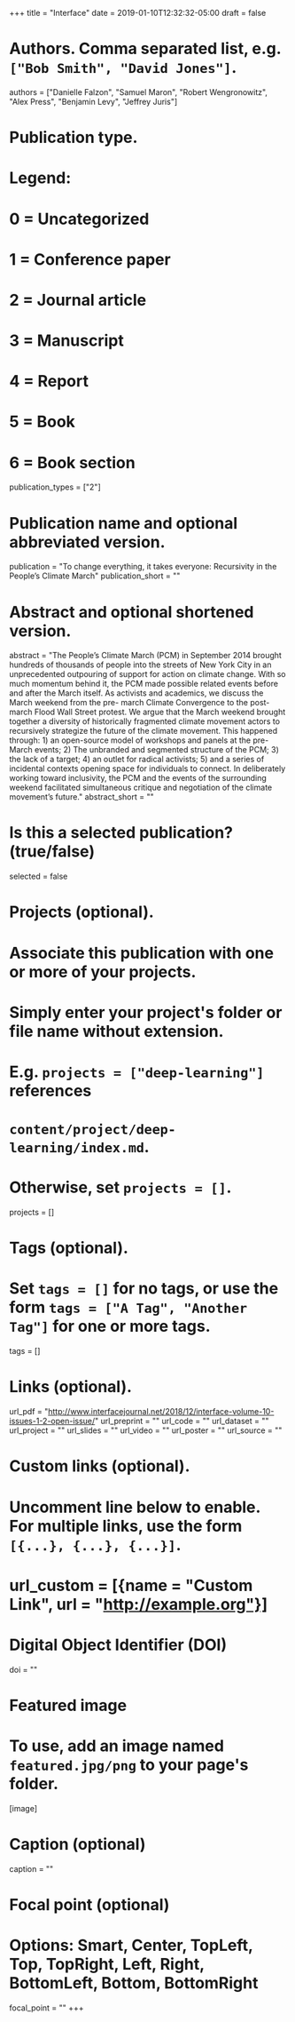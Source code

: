 +++
title = "Interface"
date = 2019-01-10T12:32:32-05:00
draft = false

# Authors. Comma separated list, e.g. `["Bob Smith", "David Jones"]`.
authors = ["Danielle Falzon", "Samuel Maron", "Robert Wengronowitz", "Alex Press", "Benjamin Levy", "Jeffrey Juris"]

# Publication type.
# Legend:
# 0 = Uncategorized
# 1 = Conference paper
# 2 = Journal article
# 3 = Manuscript
# 4 = Report
# 5 = Book
# 6 = Book section
publication_types = ["2"]

# Publication name and optional abbreviated version.
publication = "To change everything, it takes everyone: Recursivity in the People’s Climate March"
publication_short = ""

# Abstract and optional shortened version.
abstract = "The People’s Climate March (PCM) in September 2014 brought hundreds of thousands of people into the streets of New York City in an unprecedented outpouring of support for action on climate change. With so much momentum behind it, the PCM made possible related events before and after the March itself. As activists and academics, we discuss the March weekend from the pre- march Climate Convergence to the post-march Flood Wall Street protest. We argue that the March weekend brought together a diversity of historically fragmented climate movement actors to recursively strategize the future of the climate movement. This happened through: 1) an open-source model of workshops and panels at the pre-March events; 2) The unbranded and segmented structure of the PCM; 3) the lack of a target; 4) an outlet for radical activists; 5) and a series of incidental contexts opening space for individuals to connect. In deliberately working toward inclusivity, the PCM and the events of the surrounding weekend facilitated simultaneous critique and negotiation of the climate movement’s future."
abstract_short = ""

# Is this a selected publication? (true/false)
selected = false

# Projects (optional).
#   Associate this publication with one or more of your projects.
#   Simply enter your project's folder or file name without extension.
#   E.g. `projects = ["deep-learning"]` references
#   `content/project/deep-learning/index.md`.
#   Otherwise, set `projects = []`.
projects = []

# Tags (optional).
#   Set `tags = []` for no tags, or use the form `tags = ["A Tag", "Another Tag"]` for one or more tags.
tags = []

# Links (optional).
url_pdf = "http://www.interfacejournal.net/2018/12/interface-volume-10-issues-1-2-open-issue/"
url_preprint = ""
url_code = ""
url_dataset = ""
url_project = ""
url_slides = ""
url_video = ""
url_poster = ""
url_source = ""

# Custom links (optional).
#   Uncomment line below to enable. For multiple links, use the form `[{...}, {...}, {...}]`.
# url_custom = [{name = "Custom Link", url = "http://example.org"}]

# Digital Object Identifier (DOI)
doi = ""

# Featured image
# To use, add an image named `featured.jpg/png` to your page's folder.
[image]
  # Caption (optional)
  caption = ""

  # Focal point (optional)
  # Options: Smart, Center, TopLeft, Top, TopRight, Left, Right, BottomLeft, Bottom, BottomRight
  focal_point = ""
+++
